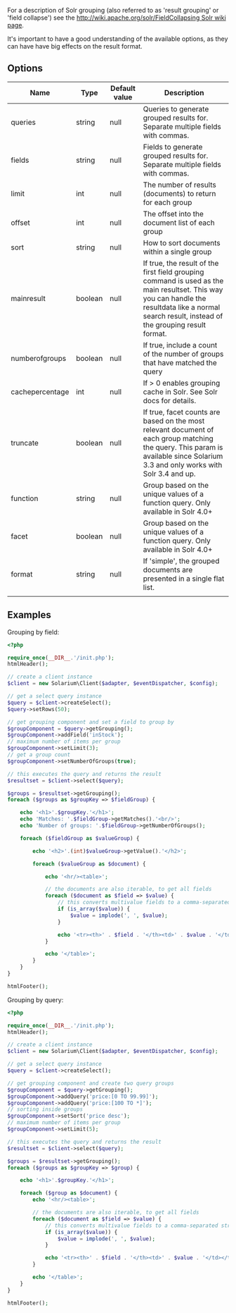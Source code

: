 For a description of Solr grouping (also referred to as 'result grouping' or 'field collapse') see the [http://wiki.apache.org/solr/FieldCollapsing Solr wiki page](http://wiki.apache.org/solr/FieldCollapsing_Solr_wiki_page "wikilink").

It's important to have a good understanding of the available options, as they can have have big effects on the result format.

Options
-------

| Name            | Type    | Default value | Description                                                                                                                                                                                       |
|-----------------|---------|---------------|---------------------------------------------------------------------------------------------------------------------------------------------------------------------------------------------------|
| queries         | string  | null          | Queries to generate grouped results for. Separate multiple fields with commas.                                                                                                                    |
| fields          | string  | null          | Fields to generate grouped results for. Separate multiple fields with commas.                                                                                                                     |
| limit           | int     | null          | The number of results (documents) to return for each group                                                                                                                                        |
| offset          | int     | null          | The offset into the document list of each group                                                                                                                                                   |
| sort            | string  | null          | How to sort documents within a single group                                                                                                                                                       |
| mainresult      | boolean | null          | If true, the result of the first field grouping command is used as the main resultset. This way you can handle the resultdata like a normal search result, instead of the grouping result format. |
| numberofgroups  | boolean | null          | If true, include a count of the number of groups that have matched the query                                                                                                                      |
| cachepercentage | int     | null          | If &gt; 0 enables grouping cache in Solr. See Solr docs for details.                                                                                                                              |
| truncate        | boolean | null          | If true, facet counts are based on the most relevant document of each group matching the query. This param is available since Solarium 3.3 and only works with Solr 3.4 and up.                   |
| function        | string  | null          | Group based on the unique values of a function query. Only available in Solr 4.0+                                                                                                                 |
| facet           | boolean | null          | Group based on the unique values of a function query. Only available in Solr 4.0+                                                                                                                 |
| format          | string  | null          | If 'simple', the grouped documents are presented in a single flat list.                                                                                                                           |
||

Examples
--------

Grouping by field: 

```php
<?php

require_once(__DIR__.'/init.php');
htmlHeader();

// create a client instance
$client = new Solarium\Client($adapter, $eventDispatcher, $config);

// get a select query instance
$query = $client->createSelect();
$query->setRows(50);

// get grouping component and set a field to group by
$groupComponent = $query->getGrouping();
$groupComponent->addField('inStock');
// maximum number of items per group
$groupComponent->setLimit(3);
// get a group count
$groupComponent->setNumberOfGroups(true);

// this executes the query and returns the result
$resultset = $client->select($query);

$groups = $resultset->getGrouping();
foreach ($groups as $groupKey => $fieldGroup) {

    echo '<h1>'.$groupKey.'</h1>';
    echo 'Matches: '.$fieldGroup->getMatches().'<br/>';
    echo 'Number of groups: '.$fieldGroup->getNumberOfGroups();

    foreach ($fieldGroup as $valueGroup) {

        echo '<h2>'.(int)$valueGroup->getValue().'</h2>';

        foreach ($valueGroup as $document) {

            echo '<hr/><table>';

            // the documents are also iterable, to get all fields
            foreach ($document as $field => $value) {
                // this converts multivalue fields to a comma-separated string
                if (is_array($value)) {
                    $value = implode(', ', $value);
                }

                echo '<tr><th>' . $field . '</th><td>' . $value . '</td></tr>';
            }

            echo '</table>';
        }
    }
}

htmlFooter();

```

Grouping by query: 

```php
<?php

require_once(__DIR__.'/init.php');
htmlHeader();

// create a client instance
$client = new Solarium\Client($adapter, $eventDispatcher, $config);

// get a select query instance
$query = $client->createSelect();

// get grouping component and create two query groups
$groupComponent = $query->getGrouping();
$groupComponent->addQuery('price:[0 TO 99.99]');
$groupComponent->addQuery('price:[100 TO *]');
// sorting inside groups
$groupComponent->setSort('price desc');
// maximum number of items per group
$groupComponent->setLimit(5);

// this executes the query and returns the result
$resultset = $client->select($query);

$groups = $resultset->getGrouping();
foreach ($groups as $groupKey => $group) {

    echo '<h1>'.$groupKey.'</h1>';

    foreach ($group as $document) {
        echo '<hr/><table>';

        // the documents are also iterable, to get all fields
        foreach ($document as $field => $value) {
            // this converts multivalue fields to a comma-separated string
            if (is_array($value)) {
                $value = implode(', ', $value);
            }

            echo '<tr><th>' . $field . '</th><td>' . $value . '</td></tr>';
        }

        echo '</table>';
    }
}

htmlFooter();

```
